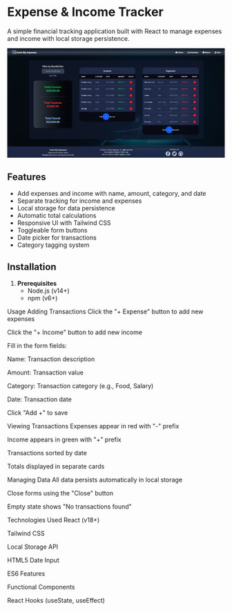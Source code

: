 # Expense & Income Tracker

A simple financial tracking application built with React to manage expenses and income with local storage persistence.

![App Screenshot](./screenshot.png) <!-- Add your own screenshot here -->

## Features

- Add expenses and income with name, amount, category, and date
- Separate tracking for income and expenses
- Local storage for data persistence
- Automatic total calculations
- Responsive UI with Tailwind CSS
- Toggleable form buttons
- Date picker for transactions
- Category tagging system

## Installation

1. **Prerequisites**
   - Node.js (v14+)
   - npm (v6+)

Usage
Adding Transactions
Click the "+ Expense" button to add new expenses

Click the "+ Income" button to add new income

Fill in the form fields:

Name: Transaction description

Amount: Transaction value

Category: Transaction category (e.g., Food, Salary)

Date: Transaction date

Click "Add +" to save

Viewing Transactions
Expenses appear in red with "-" prefix

Income appears in green with "+" prefix

Transactions sorted by date

Totals displayed in separate cards

Managing Data
All data persists automatically in local storage

Close forms using the "Close" button

Empty state shows "No transactions found"

Technologies Used
React (v18+)

Tailwind CSS

Local Storage API

HTML5 Date Input

ES6 Features

Functional Components

React Hooks (useState, useEffect)
